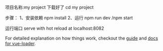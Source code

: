 项目名称:my project
下载好了  cd my project

步骤：
1、安装依赖
npm install
2、运行
npm run dev /npm start

运行端口
serve with hot reload at localhost:8082



For detailed explanation on how things work, checkout the [guide](http://vuejs-templates.github.io/webpack/) and [docs for vue-loader](http://vuejs.github.io/vue-loader).
